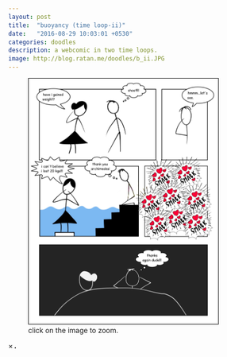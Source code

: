 ```yaml
---
layout: post
title:  "buoyancy (time loop-ii)"
date:   "2016-08-29 10:03:01 +0530"
categories: doodles
description: a webcomic in two time loops.
image: http://blog.ratan.me/doodles/b_ii.JPG
---
```

<figure>
    <img id="myImg" style="border: 1px solid #000;" src="/doodles/b_ii.JPG" alt="" width="90%" height="90%">
  <figcaption>click on the image to zoom.</figcaption>
</figure>


<div id="myModal" class="modal">
  <span class="close">×</span>
  <img class="modal-content" id="img01" style="border: 1px solid #000;">
  <div id="caption"></div>
</div>
